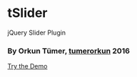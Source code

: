 # tSlider
jQuery Slider Plugin

### By Orkun Tümer, [tumerorkun](http://tumerorkun.com/) 2016

[Try the Demo](http://www.tumerorkun.com/tSlider/ "Demo")
